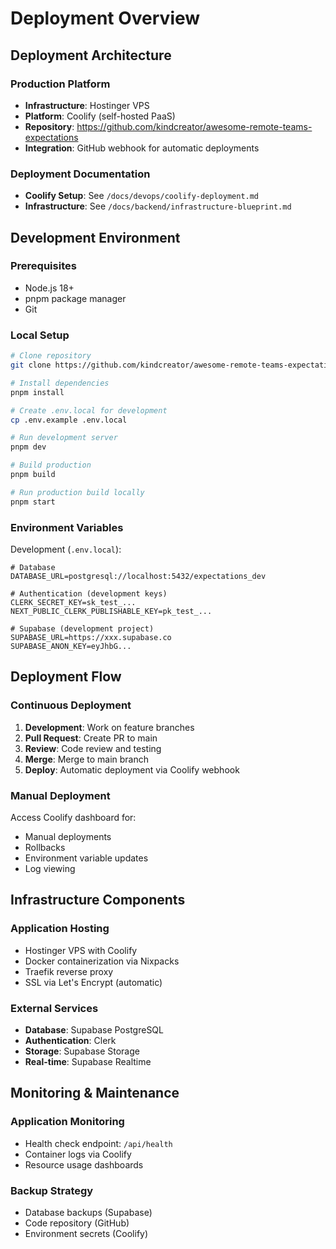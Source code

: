 # Deployment Overview

## Deployment Architecture

### Production Platform
- **Infrastructure**: Hostinger VPS
- **Platform**: Coolify (self-hosted PaaS)
- **Repository**: https://github.com/kindcreator/awesome-remote-teams-expectations
- **Integration**: GitHub webhook for automatic deployments

### Deployment Documentation
- **Coolify Setup**: See `/docs/devops/coolify-deployment.md`
- **Infrastructure**: See `/docs/backend/infrastructure-blueprint.md`

## Development Environment

### Prerequisites
- Node.js 18+ 
- pnpm package manager
- Git

### Local Setup
```bash
# Clone repository
git clone https://github.com/kindcreator/awesome-remote-teams-expectations.git

# Install dependencies
pnpm install

# Create .env.local for development
cp .env.example .env.local

# Run development server
pnpm dev

# Build production
pnpm build

# Run production build locally
pnpm start
```

### Environment Variables
Development (`.env.local`):
```env
# Database
DATABASE_URL=postgresql://localhost:5432/expectations_dev

# Authentication (development keys)
CLERK_SECRET_KEY=sk_test_...
NEXT_PUBLIC_CLERK_PUBLISHABLE_KEY=pk_test_...

# Supabase (development project)
SUPABASE_URL=https://xxx.supabase.co
SUPABASE_ANON_KEY=eyJhbG...
```

## Deployment Flow

### Continuous Deployment
1. **Development**: Work on feature branches
2. **Pull Request**: Create PR to main
3. **Review**: Code review and testing
4. **Merge**: Merge to main branch
5. **Deploy**: Automatic deployment via Coolify webhook

### Manual Deployment
Access Coolify dashboard for:
- Manual deployments
- Rollbacks
- Environment variable updates
- Log viewing

## Infrastructure Components

### Application Hosting
- Hostinger VPS with Coolify
- Docker containerization via Nixpacks
- Traefik reverse proxy
- SSL via Let's Encrypt (automatic)

### External Services
- **Database**: Supabase PostgreSQL
- **Authentication**: Clerk
- **Storage**: Supabase Storage
- **Real-time**: Supabase Realtime

## Monitoring & Maintenance

### Application Monitoring
- Health check endpoint: `/api/health`
- Container logs via Coolify
- Resource usage dashboards

### Backup Strategy
- Database backups (Supabase)
- Code repository (GitHub)
- Environment secrets (Coolify)
